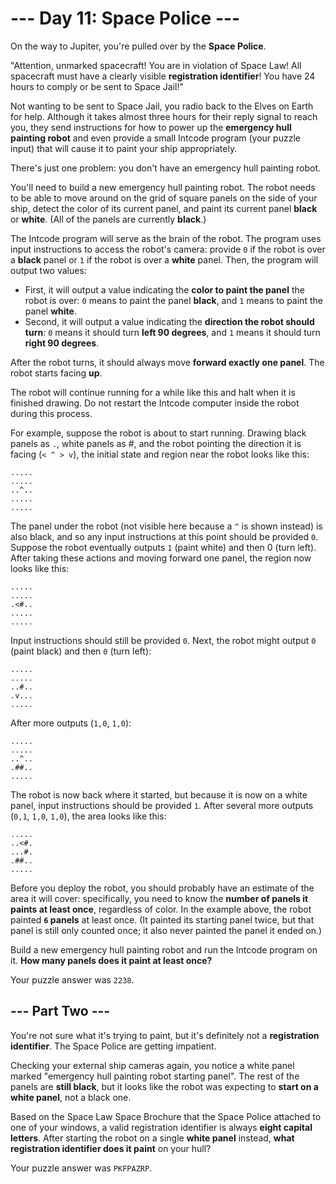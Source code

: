 # --- Day 11: Space Police ---
On the way to Jupiter, you're pulled over by the **Space Police**.

"Attention, unmarked spacecraft! You are in violation of Space Law! All spacecraft must have a clearly visible **registration identifier**! You have 24 hours to comply or be sent to Space Jail!"

Not wanting to be sent to Space Jail, you radio back to the Elves on Earth for help. Although it takes almost three hours for their reply signal to reach you, they send instructions for how to power up the **emergency hull painting robot** and even provide a small Intcode program (your puzzle input) that will cause it to paint your ship appropriately.

There's just one problem: you don't have an emergency hull painting robot.

You'll need to build a new emergency hull painting robot. The robot needs to be able to move around on the grid of square panels on the side of your ship, detect the color of its current panel, and paint its current panel **black** or **white**. (All of the panels are currently **black**.)

The Intcode program will serve as the brain of the robot. The program uses input instructions to access the robot's camera: provide ```0``` if the robot is over a **black** panel or ```1``` if the robot is over a **white** panel. Then, the program will output two values:

 - First, it will output a value indicating the **color to paint the panel** the robot is over: ```0``` means to paint the panel **black**, and ```1``` means to paint the panel **white**.
 - Second, it will output a value indicating the **direction the robot should turn**: ```0``` means it should turn **left 90 degrees**, and ```1``` means it should turn **right 90 degrees**.

After the robot turns, it should always move **forward exactly one panel**. The robot starts facing **up**.

The robot will continue running for a while like this and halt when it is finished drawing. Do not restart the Intcode computer inside the robot during this process.

For example, suppose the robot is about to start running. Drawing black panels as ```.```, white panels as #, and the robot pointing the direction it is facing (```< ^ > v```), the initial state and region near the robot looks like this:

```
.....
.....
..^..
.....
.....
```
The panel under the robot (not visible here because a ```^``` is shown instead) is also black, and so any input instructions at this point should be provided ```0```. Suppose the robot eventually outputs ```1``` (paint white) and then 0 (turn left). After taking these actions and moving forward one panel, the region now looks like this:

```
.....
.....
.<#..
.....
.....
```
Input instructions should still be provided ```0```. Next, the robot might output ```0``` (paint black) and then ```0``` (turn left):

```
.....
.....
..#..
.v...
.....
```
After more outputs (```1,0```, ```1,0```):

```
.....
.....
..^..
.##..
.....
```
The robot is now back where it started, but because it is now on a white panel, input instructions should be provided ```1```. After several more outputs (```0,1```, ```1,0```, ```1,0```), the area looks like this:

```
.....
..<#.
...#.
.##..
.....
```
Before you deploy the robot, you should probably have an estimate of the area it will cover: specifically, you need to know the **number of panels it paints at least once**, regardless of color. In the example above, the robot painted **```6``` panels** at least once. (It painted its starting panel twice, but that panel is still only counted once; it also never painted the panel it ended on.)

Build a new emergency hull painting robot and run the Intcode program on it. **How many panels does it paint at least once?**

Your puzzle answer was ```2238```.

## --- Part Two ---
You're not sure what it's trying to paint, but it's definitely not a **registration identifier**. The Space Police are getting impatient.

Checking your external ship cameras again, you notice a white panel marked "emergency hull painting robot starting panel". The rest of the panels are **still black**, but it looks like the robot was expecting to **start on a white panel**, not a black one.

Based on the Space Law Space Brochure that the Space Police attached to one of your windows, a valid registration identifier is always **eight capital letters**. After starting the robot on a single **white panel** instead, **what registration identifier does it paint** on your hull?

Your puzzle answer was ```PKFPAZRP```.